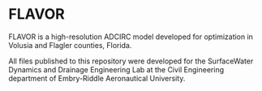 # FLAVOR
FLAVOR is a high-resolution ADCIRC model developed for optimization in Volusia and Flagler counties, Florida.

All files published to this repository were developed for the SurfaceWater Dynamics and Drainage Engineering Lab at the Civil Engineering department of Embry-Riddle Aeronautical University.
